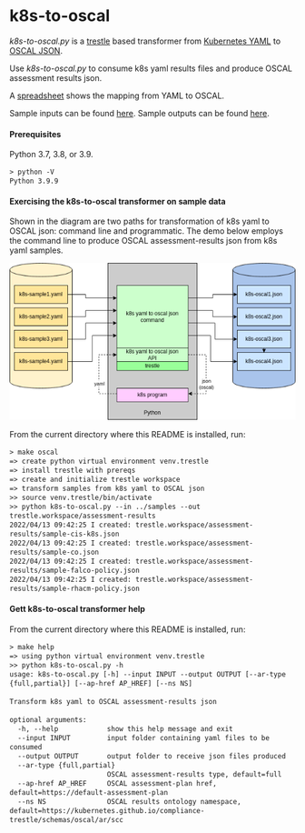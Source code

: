# k8s-to-oscal

*k8s-to-oscal.py* is a [trestle](https://github.com/IBM/compliance-trestle) based transformer from [Kubernetes YAML](https://github.com/kubernetes-sigs/wg-policy-prototypes) to [OSCAL JSON](https://pages.nist.gov/OSCAL/reference/latest/assessment-results/json-outline/).

Use *k8s-to-oscal.py* to consume k8s yaml results files and produce OSCAL assessment results json.

A [spreadsheet](Kubernetes-Yaml-to-OSCAL-Mapping.xlsx) shows the mapping from YAML to OSCAL.

Sample inputs can be found [here](https://github.com/kubernetes-sigs/wg-policy-prototypes/tree/master/policy-report/samples). Sample outputs can be found [here](https://github.com/kubernetes-sigs/wg-policy-prototypes/tree/master/policy-report/oscal-transformer/oscal-samples).

#### Prerequisites

Python 3.7, 3.8, or 3.9.

```
> python -V
Python 3.9.9
```

#### Exercising the k8s-to-oscal transformer on sample data

Shown in the diagram are two paths for transformation of
k8s yaml to OSCAL json: command line and programmatic.
The demo below employs the command line to produce
OSCAL assessment-results json from k8s yaml samples.

![image](images/k8s-to-oscal.drawio.png)

From the current directory where this README is installed, run:

```
> make oscal
=> create python virtual environment venv.trestle
=> install trestle with prereqs
=> create and initialize trestle workspace
=> transform samples from k8s yaml to OSCAL json
>> source venv.trestle/bin/activate
>> python k8s-to-oscal.py --in ../samples --out trestle.workspace/assessment-results
2022/04/13 09:42:25 I created: trestle.workspace/assessment-results/sample-cis-k8s.json
2022/04/13 09:42:25 I created: trestle.workspace/assessment-results/sample-co.json
2022/04/13 09:42:25 I created: trestle.workspace/assessment-results/sample-falco-policy.json
2022/04/13 09:42:25 I created: trestle.workspace/assessment-results/sample-rhacm-policy.json

```

#### Gett k8s-to-oscal transformer help

From the current directory where this README is installed, run:

```
> make help
=> using python virtual environment venv.trestle
>> python k8s-to-oscal.py -h
usage: k8s-to-oscal.py [-h] --input INPUT --output OUTPUT [--ar-type {full,partial}] [--ap-href AP_HREF] [--ns NS]

Transform k8s yaml to OSCAL assessment-results json

optional arguments:
  -h, --help            show this help message and exit
  --input INPUT         input folder containing yaml files to be consumed
  --output OUTPUT       output folder to receive json files produced
  --ar-type {full,partial}
                        OSCAL assessment-results type, default=full
  --ap-href AP_HREF     OSCAL assessment-plan href, default=https://default-assessment-plan
  --ns NS               OSCAL results ontology namespace, default=https://kubernetes.github.io/compliance-trestle/schemas/oscal/ar/scc


```
